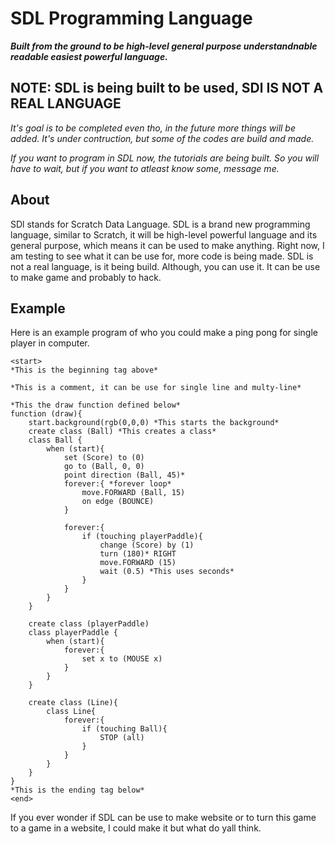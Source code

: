 # SDL Programming Language
**_Built from the ground to be high-level general purpose understandnable readable easiest powerful language._**

## NOTE: SDL is being built to be used, SDl IS NOT A REAL LANGUAGE ##


_It's goal is to be completed even tho, in the future more things will be added. It's under contruction, but some of the codes are build and made._

_If you want to program in SDL now, the tutorials are being built. So you will have to wait, but if you want to atleast know some, message me._

## About
SDl stands for Scratch Data Language. SDL is a brand new programming language, similar to Scratch, it will be high-level powerful language and its general purpose, which means it can be used to make anything. Right now, I am testing to see what it can be use for, more code is being made. SDL is not a real language, is it being build. Although, you can use it. It can be use to make game and probably to hack.

## Example ##
Here is an example program of who you could make a ping pong for single player in computer.

```
<start>
*This is the beginning tag above*

*This is a comment, it can be use for single line and multy-line*

*This the draw function defined below*
function (draw){
	start.background(rgb(0,0,0) *This starts the background*
	create class (Ball) *This creates a class*
	class Ball {
		when (start){
			set (Score) to (0)
			go to (Ball, 0, 0)
			point direction (Ball, 45)*
			forever:{ *forever loop*
				move.FORWARD (Ball, 15)
				on edge (BOUNCE)
			}
			
			forever:{
				if (touching playerPaddle){
					change (Score) by (1)
					turn (180)* RIGHT
					move.FORWARD (15)
					wait (0.5) *This uses seconds*
				}
			}
		}	
	}
	
	create class (playerPaddle)
	class playerPaddle {
		when (start){
			forever:{
				set x to (MOUSE x)
			}
		}
	}
	
	create class (Line){
		class Line{
			forever:{
				if (touching Ball){
					STOP (all)
				}
			}
		}
	}
}
*This is the ending tag below*
<end>
```

If you ever wonder if SDL can be use to make website or to turn this game to a game in a website, I could make it but what do yall think.
